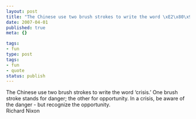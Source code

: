 ```yaml
---
layout: post
title: "The Chinese use two brush strokes to write the word \xE2\x80\x98crisis.\xE2\x80\x99 One brush stroke stands for danger; the other for opportunity. In a crisis, be aware of the danger - but recognize the opportunity."
date: 2007-04-01
published: true
meta: {}

tags:
- fun
type: post
tags:
- fun
- quote
status: publish
---
```

The Chinese use two brush strokes to write the word &#8216;crisis.&#8217; One brush stroke stands for danger; the other for opportunity. In a crisis, be aware of the danger - but recognize the opportunity.<br />Richard Nixon
